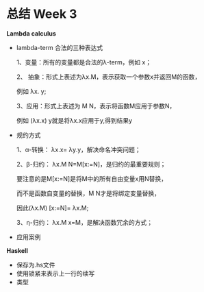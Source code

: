 # 总结 Week 3

**Lambda calculus**

* lambda-term 合法的三种表达式

  1、变量：所有的变量都是合法的λ-term，例如 x；

  2、 抽象：形式上表述为λx.M，表示获取一个参数x并返回M的函数，

  例如 λx. y;

  3、应用：形式上表述为 M N，表示将函数M应用于参数N，

  例如 (λx.x) y就是将λx.x应用于y,得到结果y

* 规约方式

  1、α-转换： λx.x= λy.y，解决命名冲突问题；

  2、β-归约： λx.M N=M[x:=N]，是归约的最重要规则；

  要注意的是M[x:=N]是将M中的所有自由变量x用N替换，

  而不是函数自变量的替换，M N才是将绑定变量替换，

  因此(λx.M) [x:=N]= λx.M;

  3、η-归约： λx.M x=M，是解决函数冗余的方式；

* 应用案例



**Haskell**

* 保存为.hs文件
* 使用锁紧来表示上一行的续写
* 类型

